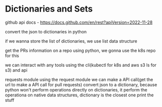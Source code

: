 # Dictionaries and Sets

github api docs - https://docs.github.com/en/rest?apiVersion=2022-11-28

convert the json to dictionaries in python

if we wanna store the list of dictionaries, we use list data structure


get the PRs information on a repo using python, we gonna use the k8s repo for this

we can interact with any tools using the cli(kubectl for k8s and aws s3 ls for s3) and api

requests module
using the request module we can make a API call(get the url to make a API call for pull requests)
convert json to a dictionary, because python won't perform operations directly on dictionaries, it perform the operationa on native data structures, dictionary is the closest one
print the stuff
